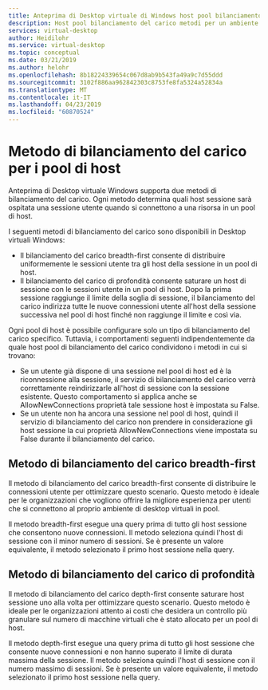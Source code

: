 ```yaml
---
title: Anteprima di Desktop virtuale di Windows host pool bilanciamento del carico metodi - Azure
description: Host pool bilanciamento del carico metodi per un ambiente di anteprima di Desktop virtuale Windows.
services: virtual-desktop
author: Heidilohr
ms.service: virtual-desktop
ms.topic: conceptual
ms.date: 03/21/2019
ms.author: helohr
ms.openlocfilehash: 8b18224339654c067d8ab9b543fa49a9c7d55ddd
ms.sourcegitcommit: 3102f886aa962842303c8753fe8fa5324a52834a
ms.translationtype: MT
ms.contentlocale: it-IT
ms.lasthandoff: 04/23/2019
ms.locfileid: "60870524"
---
```

# <a name="host-pool-load-balancing-methods"></a>Metodo di bilanciamento del carico per i pool di host

Anteprima di Desktop virtuale Windows supporta due metodi di bilanciamento del carico. Ogni metodo determina quali host sessione sarà ospitata una sessione utente quando si connettono a una risorsa in un pool di host.

I seguenti metodi di bilanciamento del carico sono disponibili in Desktop virtuali Windows:

- Il bilanciamento del carico breadth-first consente di distribuire uniformemente le sessioni utente tra gli host della sessione in un pool di host.
- Il bilanciamento del carico di profondità consente saturare un host di sessione con le sessioni utente in un pool di host. Dopo la prima sessione raggiunge il limite della soglia di sessione, il bilanciamento del carico indirizza tutte le nuove connessioni utente all'host della sessione successiva nel pool di host finché non raggiunge il limite e così via.

Ogni pool di host è possibile configurare solo un tipo di bilanciamento del carico specifico. Tuttavia, i comportamenti seguenti indipendentemente da quale host pool di bilanciamento del carico condividono i metodi in cui si trovano:

- Se un utente già dispone di una sessione nel pool di host ed è la riconnessione alla sessione, il servizio di bilanciamento del carico verrà correttamente reindirizzarle all'host di sessione con la sessione esistente. Questo comportamento si applica anche se AllowNewConnections proprietà tale sessione host è impostata su False.
- Se un utente non ha ancora una sessione nel pool di host, quindi il servizio di bilanciamento del carico non prendere in considerazione gli host sessione la cui proprietà AllowNewConnections viene impostata su False durante il bilanciamento del carico.

## <a name="breadth-first-load-balancing-method"></a>Metodo di bilanciamento del carico breadth-first

Il metodo di bilanciamento del carico breadth-first consente di distribuire le connessioni utente per ottimizzare questo scenario. Questo metodo è ideale per le organizzazioni che vogliono offrire la migliore esperienza per utenti che si connettono al proprio ambiente di desktop virtuali in pool.

Il metodo breadth-first esegue una query prima di tutto gli host sessione che consentono nuove connessioni. Il metodo seleziona quindi l'host di sessione con il minor numero di sessioni. Se è presente un valore equivalente, il metodo selezionato il primo host sessione nella query.

## <a name="depth-first-load-balancing-method"></a>Metodo di bilanciamento del carico di profondità

Il metodo di bilanciamento del carico depth-first consente saturare host sessione uno alla volta per ottimizzare questo scenario. Questo metodo è ideale per le organizzazioni attento ai costi che desidera un controllo più granulare sul numero di macchine virtuali che è stato allocato per un pool di host.

Il metodo depth-first esegue una query prima di tutto gli host sessione che consente nuove connessioni e non hanno superato il limite di durata massima della sessione. Il metodo seleziona quindi l'host di sessione con il numero massimo di sessioni. Se è presente un valore equivalente, il metodo selezionato il primo host sessione nella query.